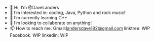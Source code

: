 - 👋 Hi, I’m @DaveLanders
- 👀 I’m interested in: coding, Java, Python and rock music!
- 🌱 I’m currently learning C++
- 💞️ I’m looking to collaborate on anything!
- 📫 How to reach me:
    Gmail:landersdave182@gmail.com
    linktree: WIP
    Facebook: WIP
    linkedin: WIP

<!---
DaveLanders/DaveLanders is a ✨ special ✨ repository because its `README.md` (this file) appears on your GitHub profile.
You can click the Preview link to take a look at your changes.
--->
